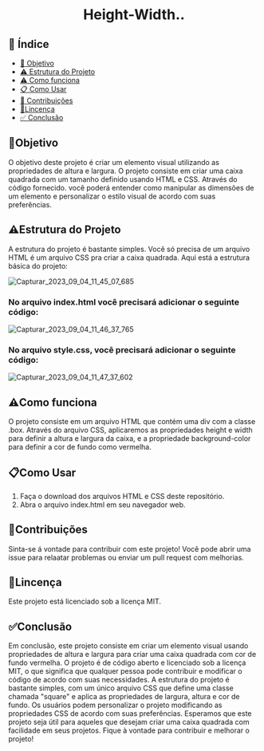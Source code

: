 <h1 align="center"> Height-Width.. </h1>

## 🔗 Índice
* [🎯 Objetivo](#-objetivo)
* [⚠️ Estrutura do Projeto](#-Estrutura-do-HTML)
* [⚠️ Como funciona](#-Sobre-o-Projeto)
* [📋 Como Usar](#-Como-Usar)
* [📝 Contribuições](#-Contribuições)
* [📍Lincença](#-Lincença)
* [✅ Conclusão](#-conclusão)



## 🎯Objetivo
O objetivo deste projeto é criar um elemento visual utilizando as propriedades de altura e largura. O projeto consiste em criar uma caixa quadrada  com um tamanho definido usando HTML e CSS. Através do código fornecido. você poderá entender como manipular as dimensões de um elemento e personalizar o estilo visual de acordo com suas preferências.





## ⚠️Estrutura do Projeto
A estrutura do projeto é bastante simples. Você só precisa de um arquivo HTML é um arquivo CSS pra criar a caixa quadrada. Aqui está a estrutura básica do projeto:

![Capturar_2023_09_04_11_45_07_685](https://github.com/andersoncode55/Codar-height-width./assets/61977421/b7a5fe81-9073-4960-a995-a915ae2de953)


### No arquivo index.html você precisará adicionar o seguinte código:

![Capturar_2023_09_04_11_46_37_765](https://github.com/andersoncode55/Codar-height-width./assets/61977421/42f14463-b9e1-4ea8-b65f-ce68589c2e74)


### No arquivo style.css, você precisará adicionar o seguinte código:

![Capturar_2023_09_04_11_47_37_602](https://github.com/andersoncode55/Codar-height-width./assets/61977421/61694c7f-2a98-4eb2-97eb-756017173fc8)





## ⚠️Como funciona
O projeto consiste em um arquivo HTML que contém uma div com a classe .box. Através do arquivo CSS, aplicaremos as propriedades height e width para definir a altura e largura da caixa, e a propriedade background-color para definir a cor de fundo como vermelha.





## 📋Como Usar
<ol>
  <li>Faça o download dos arquivos HTML e CSS deste repositório.</li>
  <li>Abra o arquivo index.html em seu navegador web.</li>
</ol>



## 📝Contribuições
Sinta-se á vontade para contribuir com este projeto! Você pode abrir uma issue para relaatar problemas ou enviar um pull request com melhorias.





## 📍Lincença
Este projeto está licenciado sob a licença MIT.



## ✅Conclusão
Em conclusão, este projeto consiste em criar um elemento visual usando propriedades de altura e largura para criar uma caixa quadrada com cor de fundo vermelha. O projeto é de código aberto e licenciado sob a licença MIT, o que significa que qualquer pessoa pode contribuir e modificar o código de acordo com suas necessidades. A estrutura do projeto é bastante simples, com um único arquivo CSS que define uma classe chamada "square" e aplica as propriedades de largura, altura e cor de fundo. Os usuários podem personalizar o projeto modificando as propriedades CSS de acordo com suas preferências. Esperamos que este projeto seja útil para aqueles que desejam criar uma caixa quadrada com facilidade em seus projetos. Fique à vontade para contribuir e melhorar o projeto!
